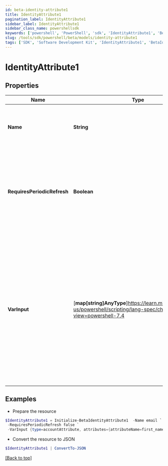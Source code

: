 ```yaml
---
id: beta-identity-attribute1
title: IdentityAttribute1
pagination_label: IdentityAttribute1
sidebar_label: IdentityAttribute1
sidebar_class_name: powershellsdk
keywords: ['powershell', 'PowerShell', 'sdk', 'IdentityAttribute1', 'BetaIdentityAttribute1'] 
slug: /tools/sdk/powershell/beta/models/identity-attribute1
tags: ['SDK', 'Software Development Kit', 'IdentityAttribute1', 'BetaIdentityAttribute1']
---
```



# IdentityAttribute1

## Properties

Name | Type | Description | Notes
------------ | ------------- | ------------- | -------------
**Name** | **String** | The system (camel-cased) name of the identity attribute to bring in | [required]
**RequiresPeriodicRefresh** | **Boolean** | A value that indicates whether the transform logic should be re-evaluated every evening as part of the identity refresh process | [optional] [default to $false]
**VarInput** | [**map[string]AnyType**]https://learn.microsoft.com/en-us/powershell/scripting/lang-spec/chapter-04?view=powershell-7.4 | This is an optional attribute that can explicitly define the input data which will be fed into the transform logic. If input is not provided, the transform will take its input from the source and attribute combination configured via the UI. | [optional] 

## Examples

- Prepare the resource
```powershell
$IdentityAttribute1 = Initialize-BetaIdentityAttribute1  -Name email `
 -RequiresPeriodicRefresh false `
 -VarInput {type=accountAttribute, attributes={attributeName=first_name, sourceName=Source}}
```

- Convert the resource to JSON
```powershell
$IdentityAttribute1 | ConvertTo-JSON
```


[[Back to top]](#) 

